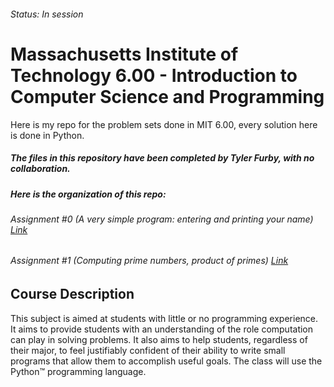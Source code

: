###### Status: In session
# Massachusetts Institute of Technology 6.00 - Introduction to Computer Science and Programming
Here is my repo for the problem sets done in MIT 6.00, every solution here is done in Python.

##### The files in this repository have been completed by Tyler Furby, with no collaboration.

##### Here is the organization of this repo:

###### Assignment #0 (A very simple program: entering and printing your name) [Link](https://github.com/tyler-furby/MIT-6.00/tree/master/ASSIGNMENT%20%230)
###### Assignment #1 (Computing prime numbers, product of primes) [Link](../Assignment#1)

## Course Description
This subject is aimed at students with little or no programming experience. It aims to provide students with an understanding of the role computation can play in solving problems. It also aims to help students, regardless of their major, to feel justifiably confident of their ability to write small programs that allow them to accomplish useful goals. The class will use the Python™ programming language.

